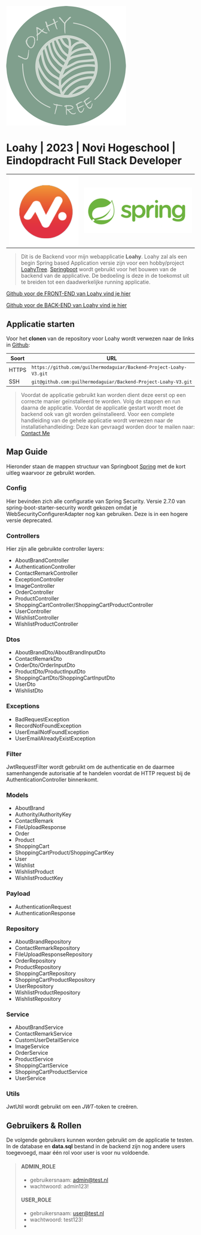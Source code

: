 ![LoahyTree Logo](uploads/Loahy_logo_DEF_dark_RGB_Normaal_klein.png)


# Loahy | 2023 | Novi Hogeschool | Eindopdracht Full Stack Developer

|                                            |                                           |
|--------------------------------------------|-------------------------------------------|
| ![Novi-Hogeschool](uploads/logo_novi2.png) | ![Spring-boot](uploads/spring_boot_2.png) |

> Dit is de Backend voor mijn webapplicatie **Loahy**. Loahy zal als een begin Spring based Application versie zijn voor een hobby/project [LoahyTree](https://www.instagram.com/loahytree/). 
> [Springboot](https://spring.io/projects/spring-boot) wordt gebruikt voor het bouwen van de backend van de applicative.
> De bedoeling is deze in de toekomst uit te breiden tot een daadwerkelijke running applicatie.

[Github voor de FRONT-END van Loahy vind je hier]( https://github.com/guilhermodaguiar/Frontend-Project-Loahy-V3)

[Github voor de BACK-END van Loahy vind je hier]( https://github.com/guilhermodaguiar/Backend-Project-Loahy-V3)


## Applicatie starten

Voor het **clonen** van de repository voor Loahy wordt verwezen naar de links in [Github](https://github.com):

| Soort | URL                                                                |
|-------|--------------------------------------------------------------------|
| HTTPS | `https://github.com/guilhermodaguiar/Backend-Project-Loahy-V3.git` |
| SSH   | `git@github.com:guilhermodaguiar/Backend-Project-Loahy-V3.git`     |

>Voordat de applicatie gebruikt kan worden dient deze eerst op een correcte manier geïnstalleerd te worden.
>Volg de stappen en run daarna de applicatie. Voordat de applicatie gestart wordt moet de backend ook van git worden
> geïnstalleerd. Voor een complete handleiding van de gehele applicatie wordt verwezen naar de installatiehandleiding:
> Deze kan gevraagd worden door te mailen naar: [Contact Me](mailto:dguilhermo@gmail.com)
>

## Map Guide
Hieronder staan de mappen structuur van Springboot [Spring](https://spring.io) met de kort uitleg waarvoor ze gebruikt worden. 

### Config
Hier bevinden zich alle configuratie van Spring Security. Versie 2.7.0 van spring-boot-starter-security wordt gekozen 
omdat je WebSecurityConfigurerAdapter nog kan gebruiken. Deze is in een hogere versie deprecated.

### Controllers

Hier zijn alle gebruikte controller layers:
- AboutBrandController
- AuthenticationController
- ContactRemarkController
- ExceptionController
- ImageController
- OrderController
- ProductController
- ShoppingCartController/ShoppingCartProductController
- UserController
- WishlistController
- WishlistProductController

### Dtos
- AboutBrandDto/AboutBrandInputDto
- ContactRemarkDto
- OrderDto/OrderInputDto
- ProductDto/ProductInputDto
- ShoppingCartDto/ShoppingCartInputDto
- UserDto
- WishlistDto

### Exceptions
- BadRequestException
- RecordNotFoundException
- UserEmailNotFoundException
- UserEmailAlreadyExistException


### Filter
JwtRequestFilter wordt gebruikt om de authenticatie en de daarmee samenhangende autorisatie af te handelen voordat
de HTTP request bij de AuthenticationController binnenkomt.

### Models
- AboutBrand
- Authority/AuthorityKey
- ContactRemark
- FileUploadResponse
- Order
- Product
- ShoppingCart
- ShoppingCartProduct/ShoppingCartKey
- User
- Wishlist
- WishlistProduct
- WishlistProductKey


### Payload
- AuthenticationRequest
- AuthenticationResponse

### Repository
- AboutBrandRepository
- ContactRemarkRepository
- FileUploadResponseRepository
- OrderRepository
- ProductRepository
- ShoppingCartRepository
- ShoppingCartProductRepository
- UserRepository
- WishlistProductRepository
- WishlistRepository

### Service

- AboutBrandService
- ContactRemarkService
- CustomUserDetailService
- ImageService
- OrderService
- ProductService
- ShoppingCartService
- ShoppingCartProductService
- UserService


### Utils
JwtUtil wordt gebruikt om een *JWT*-token te creëren.

## Gebruikers & Rollen
De volgende gebruikers kunnen worden gebruikt om de applicatie te testen. In de database en **data.sql** bestand in de backend zijn nog andere users toegevoegd, maar één rol voor user is voor nu voldoende.


>#### ADMIN_ROLE
> - gebruikersnaam: admin@test.nl
> - wachtwoord: admin123!
>
> #### USER_ROLE
> - gebruikersnaam: user@test.nl
> - wachtwoord: test123!
> - 



